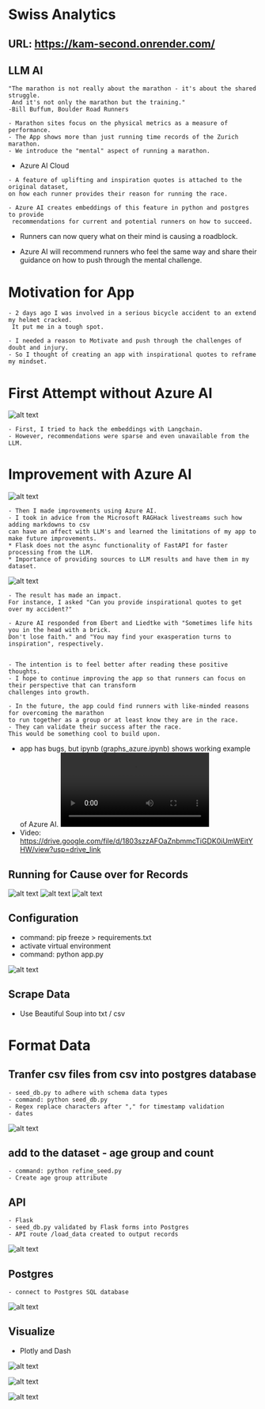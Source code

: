 # Swiss Analytics

## URL: https://kam-second.onrender.com/

## LLM AI

```
"The marathon is not really about the marathon - it's about the shared struggle.
 And it's not only the marathon but the training."
-Bill Buffum, Boulder Road Runners

- Marathon sites focus on the physical metrics as a measure of performance.
- The App shows more than just running time records of the Zurich marathon.
- We introduce the "mental" aspect of running a marathon.
```

- Azure AI Cloud

```
- A feature of uplifting and inspiration quotes is attached to the original dataset,
on how each runner provides their reason for running the race.

- Azure AI creates embeddings of this feature in python and postgres to provide
 recommendations for current and potential runners on how to succeed.
```

- Runners can now query what on their mind is causing a roadblock.

- Azure AI will recommend runners who feel the same way
and share their guidance on how to push through the mental challenge.


# Motivation for App

```
- 2 days ago I was involved in a serious bicycle accident to an extend my helmet cracked.
 It put me in a tough spot.

- I needed a reason to Motivate and push through the challenges of doubt and injury.
- So I thought of creating an app with inspirational quotes to reframe my mindset.
```

# First Attempt without Azure AI

![alt text](./kam/static/assets/images/first_attempt.jpg)

```
- First, I tried to hack the embeddings with Langchain.
- However, recommendations were sparse and even unavailable from the LLM.
```

# Improvement with Azure AI

![alt text](./kam/static/assets/images/recommend_azure.jpg)

```
- Then I made improvements using Azure AI.
- I took in advice from the Microsoft RAGHack livestreams such how adding markdowns to csv
can have an affect with LLM's and learned the limitations of my app to make future improvements.
* Flask does not the async functionality of FastAPI for faster processing from the LLM.
* Importance of providing sources to LLM results and have them in my dataset.

```

![alt text](./kam/static/assets/images/azure_acc.jpg)

```
- The result has made an impact.
For instance, I asked "Can you provide inspirational quotes to get over my accident?"

- Azure AI responded from Ebert and Liedtke with "Sometimes life hits you in the head with a brick.
Don't lose faith." and "You may find your exasperation turns to inspiration", respectively.


- The intention is to feel better after reading these positive thoughts.
- I hope to continue improving the app so that runners can focus on their perspective that can transform
challenges into growth.

- In the future, the app could find runners with like-minded reasons for overcoming the marathon
to run together as a group or at least know they are in the race.
- They can validate their success after the race.
This would be something cool to build upon.
```

- app has bugs, but ipynb (graphs_azure.ipynb) shows working example of Azure AI.
<video controls src="kam/static/raghack.mp4" title="Title"></video>
- Video: https://drive.google.com/file/d/1803szzAFOaZnbmmcTiGDK0iUmWEitYHW/view?usp=drive_link


## Running for Cause over for Records
![alt text](./kam/static/assets/images/group_4.jpg)
![alt text](./kam/static/assets/images/group_5.jpg)
![alt text](./kam/static/assets/images/group_6.jpg)

## Configuration
- command: pip freeze > requirements.txt
- activate virtual environment
- command: python app.py

![alt text](./kam/static/assets/images/python_app.jpg)

## Scrape Data
- Use Beautiful Soup into txt / csv


# Format Data

## Tranfer csv files from csv into postgres database
```
- seed_db.py to adhere with schema data types
- command: python seed_db.py
- Regex replace characters after "," for timestamp validation
- dates
```

![alt text](./kam/static/assets/images/code_seed.jpg)


## add to the dataset - age group and count
```
- command: python refine_seed.py
- Create age group attribute
```

## API
```
- Flask
- seed_db.py validated by Flask forms into Postgres
- API route /load_data created to output records
```

![alt text](./kam/static/assets/images/api_route.jpg)

## Postgres
```
- connect to Postgres SQL database
```

![alt text](./kam/static/assets/images/psql_records.jpg)


## Visualize
- Plotly and Dash

![alt text](./kam/static/assets/images/dash_touch_image.jpg)

![alt text](./kam/static/assets/images/dash_filter_image.jpg)

![alt text](./kam/static/assets/images/simple_graph_image.jpg)



